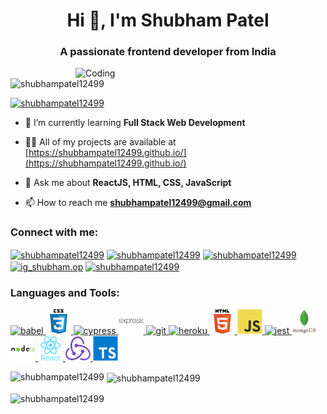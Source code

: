 <!-- <h1 align="center">Hi 👋, I'm Shubham Patel</h1>
<h3 align="center">A passionate frontend developer from India</h3>
<img align="right" alt="Coding" width="400" src="https://school.mangoanimate.com/wp-content/uploads/2021/01/56.png" alt="ERRor animated image"/>

<p align="left"> <img src="https://komarev.com/ghpvc/?username=shubhampatel12499&label=Profile%20views&color=0e75b6&style=flat" alt="shubhampatel12499" /> </p>

- 🌱 I’m currently learning **Full Stack Web Development**

- 💬 Ask me about **ReactJS, HTML, CSS, JavaScript**

- 📫 How to reach me **shubhampatel12499@gmail.com**

- 📄 Know about my experiences 

<h3 align="left">Connect with me:</h3>
<p align="left">
<a href="https://codepen.io/shubhampatel12499" target="blank"><img align="center" src="https://raw.githubusercontent.com/rahuldkjain/github-profile-readme-generator/master/src/images/icons/Social/codepen.svg" alt="shubhampatel12499" height="30" width="40" /></a>
<a href="https://linkedin.com/in/shubhampatel12499" target="blank"><img align="center" src="https://raw.githubusercontent.com/rahuldkjain/github-profile-readme-generator/master/src/images/icons/Social/linked-in-alt.svg" alt="shubhampatel12499" height="30" width="40" /></a>
<a href="https://codesandbox.com/shubhampatel12499" target="blank"><img align="center" src="https://raw.githubusercontent.com/rahuldkjain/github-profile-readme-generator/master/src/images/icons/Social/codesandbox.svg" alt="shubhampatel12499" height="30" width="40" /></a>
<a href="https://instagram.com/ig_shubham.op" target="blank"><img align="center" src="https://raw.githubusercontent.com/rahuldkjain/github-profile-readme-generator/master/src/images/icons/Social/instagram.svg" alt="ig_shubham.op" height="30" width="40" /></a>
<a href="https://www.leetcode.com/shubhampatel12499" target="blank"><img align="center" src="https://raw.githubusercontent.com/rahuldkjain/github-profile-readme-generator/master/src/images/icons/Social/leet-code.svg" alt="shubhampatel12499" height="30" width="40" /></a>
</p>

<h3 align="left">Languages and Tools:</h3>
<p align="left"> <a href="https://www.w3schools.com/css/" target="_blank" rel="noreferrer"> <img src="https://raw.githubusercontent.com/devicons/devicon/master/icons/css3/css3-original-wordmark.svg" alt="css3" width="40" height="40"/> </a> <a href="https://expressjs.com" target="_blank" rel="noreferrer"> <img src="https://raw.githubusercontent.com/devicons/devicon/master/icons/express/express-original-wordmark.svg" alt="express" width="40" height="40"/> </a> <a href="https://git-scm.com/" target="_blank" rel="noreferrer"> <img src="https://www.vectorlogo.zone/logos/git-scm/git-scm-icon.svg" alt="git" width="40" height="40"/> </a> <a href="https://heroku.com" target="_blank" rel="noreferrer"> <img src="https://www.vectorlogo.zone/logos/heroku/heroku-icon.svg" alt="heroku" width="40" height="40"/> </a> <a href="https://developer.mozilla.org/en-US/docs/Web/JavaScript" target="_blank" rel="noreferrer"> <img src="https://raw.githubusercontent.com/devicons/devicon/master/icons/javascript/javascript-original.svg" alt="javascript" width="40" height="40"/> </a> <a href="https://www.mongodb.com/" target="_blank" rel="noreferrer"> <img src="https://raw.githubusercontent.com/devicons/devicon/master/icons/mongodb/mongodb-original-wordmark.svg" alt="mongodb" width="40" height="40"/> </a> <a href="https://nodejs.org" target="_blank" rel="noreferrer"> <img src="https://raw.githubusercontent.com/devicons/devicon/master/icons/nodejs/nodejs-original-wordmark.svg" alt="nodejs" width="40" height="40"/> </a> <a href="https://reactjs.org/" target="_blank" rel="noreferrer"> <img src="https://raw.githubusercontent.com/devicons/devicon/master/icons/react/react-original-wordmark.svg" alt="react" width="40" height="40"/> </a> <a href="https://redux.js.org" target="_blank" rel="noreferrer"> <img src="https://raw.githubusercontent.com/devicons/devicon/master/icons/redux/redux-original.svg" alt="redux" width="40" height="40"/> </a> </p>

<p><img align="left" src="https://github-readme-stats.vercel.app/api/top-langs?username=shubhampatel12499&show_icons=true&locale=en&layout=compact" alt="shubhampatel12499" /></p>

<p>&nbsp;<img align="center" src="https://github-readme-stats.vercel.app/api?username=shubhampatel12499&show_icons=true&locale=en" alt="shubhampatel12499" /></p>

<p><img align="center" src="https://github-readme-streak-stats.herokuapp.com/?user=shubhampatel12499&" alt="shubhampatel12499" /></p> -->



<!-- [![MasterHead](https://1.bp.blogspot.com/-7A4WynwLsM...)](https://rishavchanda.io) -->
<h1 align="center">Hi 👋, I'm Shubham Patel</h1>
<h3 align="center">A passionate frontend developer from India</h3>
<img align="right" alt="Coding" width="400" src="https://school.mangoanimate.com/wp-content/uploads/2021/01/56.png" alt="ERRor animated image"/>

<p align="left"> <img src="https://komarev.com/ghpvc/?username=shubhampatel12499&label=Profile%20views&color=0e75b6&style=flat" alt="shubhampatel12499" /> </p>

<p align="left"> <a href="https://github.com/ryo-ma/github-profile-trophy"><img src="https://github-profile-trophy.vercel.app/?username=shubhampatel12499" alt="shubhampatel12499" /></a> </p>

- 🌱 I’m currently learning **Full Stack Web Development**

- 👨‍💻 All of my projects are available at [https://shubhampatel12499.github.io/](https://shubhampatel12499.github.io/)

- 💬 Ask me about **ReactJS, HTML, CSS, JavaScript**

- 📫 How to reach me **shubhampatel12499@gmail.com**

<h3 align="left">Connect with me:</h3>
<p align="left">
<a href="https://codepen.io/shubhampatel12499" target="blank"><img align="center" src="https://raw.githubusercontent.com/rahuldkjain/github-profile-readme-generator/master/src/images/icons/Social/codepen.svg" alt="shubhampatel12499" height="30" width="40" /></a>
<a href="https://linkedin.com/in/shubhampatel12499" target="blank"><img align="center" src="https://raw.githubusercontent.com/rahuldkjain/github-profile-readme-generator/master/src/images/icons/Social/linked-in-alt.svg" alt="shubhampatel12499" height="30" width="40" /></a>
<a href="https://codesandbox.com/shubhampatel12499" target="blank"><img align="center" src="https://raw.githubusercontent.com/rahuldkjain/github-profile-readme-generator/master/src/images/icons/Social/codesandbox.svg" alt="shubhampatel12499" height="30" width="40" /></a>
<a href="https://instagram.com/ig_shubham.op" target="blank"><img align="center" src="https://raw.githubusercontent.com/rahuldkjain/github-profile-readme-generator/master/src/images/icons/Social/instagram.svg" alt="ig_shubham.op" height="30" width="40" /></a>
<a href="https://www.leetcode.com/shubhampatel12499" target="blank"><img align="center" src="https://raw.githubusercontent.com/rahuldkjain/github-profile-readme-generator/master/src/images/icons/Social/leet-code.svg" alt="shubhampatel12499" height="30" width="40" /></a>
</p>

<h3 align="left">Languages and Tools:</h3>
<p align="left"> <a href="https://babeljs.io/" target="_blank" rel="noreferrer"> <img src="https://www.vectorlogo.zone/logos/babeljs/babeljs-icon.svg" alt="babel" width="40" height="40"/> </a> <a href="https://www.w3schools.com/css/" target="_blank" rel="noreferrer"> <img src="https://raw.githubusercontent.com/devicons/devicon/master/icons/css3/css3-original-wordmark.svg" alt="css3" width="40" height="40"/> </a> <a href="https://www.cypress.io" target="_blank" rel="noreferrer"> <img src="https://raw.githubusercontent.com/simple-icons/simple-icons/6e46ec1fc23b60c8fd0d2f2ff46db82e16dbd75f/icons/cypress.svg" alt="cypress" width="40" height="40"/> </a> <a href="https://expressjs.com" target="_blank" rel="noreferrer"> <img src="https://raw.githubusercontent.com/devicons/devicon/master/icons/express/express-original-wordmark.svg" alt="express" width="40" height="40"/> </a> <a href="https://git-scm.com/" target="_blank" rel="noreferrer"> <img src="https://www.vectorlogo.zone/logos/git-scm/git-scm-icon.svg" alt="git" width="40" height="40"/> </a> <a href="https://heroku.com" target="_blank" rel="noreferrer"> <img src="https://www.vectorlogo.zone/logos/heroku/heroku-icon.svg" alt="heroku" width="40" height="40"/> </a> <a href="https://www.w3.org/html/" target="_blank" rel="noreferrer"> <img src="https://raw.githubusercontent.com/devicons/devicon/master/icons/html5/html5-original-wordmark.svg" alt="html5" width="40" height="40"/> </a> <a href="https://developer.mozilla.org/en-US/docs/Web/JavaScript" target="_blank" rel="noreferrer"> <img src="https://raw.githubusercontent.com/devicons/devicon/master/icons/javascript/javascript-original.svg" alt="javascript" width="40" height="40"/> </a> <a href="https://jestjs.io" target="_blank" rel="noreferrer"> <img src="https://www.vectorlogo.zone/logos/jestjsio/jestjsio-icon.svg" alt="jest" width="40" height="40"/> </a> <a href="https://www.mongodb.com/" target="_blank" rel="noreferrer"> <img src="https://raw.githubusercontent.com/devicons/devicon/master/icons/mongodb/mongodb-original-wordmark.svg" alt="mongodb" width="40" height="40"/> </a> <a href="https://nodejs.org" target="_blank" rel="noreferrer"> <img src="https://raw.githubusercontent.com/devicons/devicon/master/icons/nodejs/nodejs-original-wordmark.svg" alt="nodejs" width="40" height="40"/> </a> <a href="https://reactjs.org/" target="_blank" rel="noreferrer"> <img src="https://raw.githubusercontent.com/devicons/devicon/master/icons/react/react-original-wordmark.svg" alt="react" width="40" height="40"/> </a> <a href="https://redux.js.org" target="_blank" rel="noreferrer"> <img src="https://raw.githubusercontent.com/devicons/devicon/master/icons/redux/redux-original.svg" alt="redux" width="40" height="40"/> </a> <a href="https://www.typescriptlang.org/" target="_blank" rel="noreferrer"> <img src="https://raw.githubusercontent.com/devicons/devicon/master/icons/typescript/typescript-original.svg" alt="typescript" width="40" height="40"/> </a> </p>

<p><img align="left" src="https://github-readme-stats.vercel.app/api/top-langs?username=shubhampatel12499&show_icons=true&locale=en&layout=compact" alt="shubhampatel12499" /></p>

<p>&nbsp;<img align="center" src="https://github-readme-stats.vercel.app/api?username=shubhampatel12499&show_icons=true&locale=en" alt="shubhampatel12499" /></p>

<p><img align="center" src="https://github-readme-streak-stats.herokuapp.com/?user=shubhampatel12499&" alt="shubhampatel12499" /></p>

